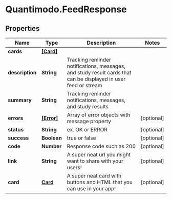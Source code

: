 # Quantimodo.FeedResponse

## Properties
Name | Type | Description | Notes
------------ | ------------- | ------------- | -------------
**cards** | [**[Card]**](Card.md) |  | 
**description** | **String** | Tracking reminder notifications, messages, and study result cards that can be displayed in user feed or stream | 
**summary** | **String** | Tracking reminder notifications, messages, and study results | 
**errors** | [**[Error]**](Error.md) | Array of error objects with message property | [optional] 
**status** | **String** | ex. OK or ERROR | [optional] 
**success** | **Boolean** | true or false | [optional] 
**code** | **Number** | Response code such as 200 | [optional] 
**link** | **String** | A super neat url you might want to share with your users! | [optional] 
**card** | [**Card**](Card.md) | A super neat card with buttons and HTML that you can use in your app! | [optional] 


